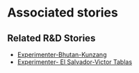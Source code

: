 # Associated stories

<!-- !!DO NOT REMOVE!! start autogenerated hyperlinks -->
## Related R&D Stories
- [Experimenter\-Bhutan\-Kunzang](/stories/?doc=Experimenters_BTN)
- [Experimenter\- El Salvador\-Victor Tablas](/stories/?doc=Experimenters_SLV)
<!-- !!DO NOT REMOVE!! end autogenerated hyperlinks -->
